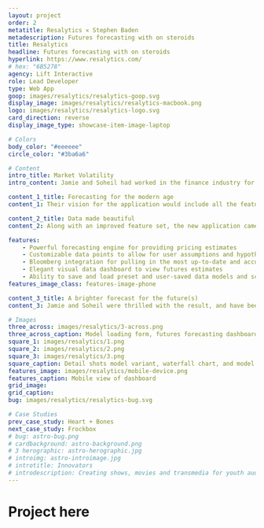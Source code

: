 ```yaml
---
layout: project
order: 2
metatitle: Resalytics ✕ Stephen Baden
metadescription: Futures forecasting with on steroids
title: Resalytics
headline: Futures forecasting with on steroids
hyperlink: https://www.resalytics.com/
# hex: "6B5278"
agency: Lift Interactive
role: Lead Developer
type: Web App
goop: images/resalytics/resalytics-goop.svg
display_image: images/resalytics/resalytics-macbook.png
logo: images/resalytics/resalytics-logo.svg
card_direction: reverse
display_image_type: showcase-item-image-laptop

# Colors
body_color: "#eeeeee"
circle_color: "#3ba6a6"

# Content
intro_title: Market Volatility
intro_content: Jamie and Soheil had worked in the finance industry for 20 years combined. They both agreed that the current software they were using to do their job was frustrating at best. They aimed to change that.

content_1_title: Forecasting for the modern age
content_1: Their vision for the application would include all the features that they knew and loved, but extend it making it more flexible and powerful than the outdated software they were currently using.

content_2_title: Data made beautiful
content_2: Along with an improved feature set, the new application came with a new beautiful modern user interface that made data sexy.

features:
    - Powerful forecasting engine for providing pricing estimates
    - Customizable data points to allow for user assumptions and hypotheticals
    - Bloomberg integration for pulling in the most up-to-date and accurate prices
    - Elegant visual data dashboard to view futures estimates
    - Ability to save and load preset and user-saved data models and scenarios for quick access to different assumption scenarios.
features_image_class: features-image-phone

content_3_title: A brighter forecast for the future(s)
content_3: Jamie and Soheil were thrilled with the result, and have been selling their software to various companies who could benefit from this new flexible system.

# Images
three_across: images/resalytics/3-across.png
three_across_caption: Model loading form, futures forecasting dashboard, and customization pullout
square_1: images/resalytics/1.png
square_2: images/resalytics/2.png
square_3: images/resalytics/3.png
square_caption: Detail shots model variant, waterfall chart, and model loading
features_image: images/resalytics/mobile-device.png
features_caption: Mobile view of dashboard
grid_image: 
grid_caption: 
bug: images/resalytics/resalytics-bug.svg

# Case Studies
prev_case_study: Heart + Bones
next_case_study: Frockbox
# bug: astro-bug.png
# cardbackground: astro-background.png
# 3 herographic: astro-herographic.jpg
# introimg: astro-introimage.jpg
# introtitle: Innovators
# introdescription: Creating shows, movies and transmedia for youth audiences, focusing on premium episodic series built for all platforms.
---
```


<h1>Project here</h1>
